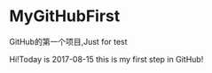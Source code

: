 # MyGitHubFirst
GitHub的第一个项目,Just for test

Hi!Today is 2017-08-15 this is my first step in GitHub!
